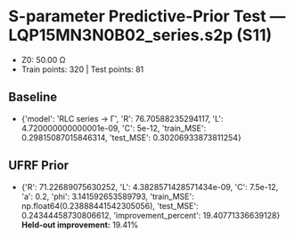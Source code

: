 # S-parameter Predictive-Prior Test — LQP15MN3N0B02_series.s2p (S11)
- Z0: 50.00 Ω
- Train points: 320  |  Test points: 81

## Baseline
- {'model': 'RLC series -> Γ', 'R': 76.70588235294117, 'L': 4.720000000000001e-09, 'C': 5e-12, 'train_MSE': 0.29815087015846314, 'test_MSE': 0.30206933873811254}

## UFRF Prior
- {'R': 71.22689075630252, 'L': 4.3828571428571434e-09, 'C': 7.5e-12, 'a': 0.2, 'phi': 3.141592653589793, 'train_MSE': np.float64(0.23888441542305056), 'test_MSE': 0.24344458730806612, 'improvement_percent': 19.40771336639128}
**Held-out improvement:** 19.41%